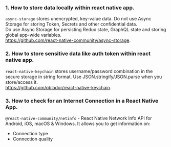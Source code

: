 ### 1. How to store data locally within react native app.  
`async-storage` stores unencrypted, key-value data. Do not use Async Storage for storing Token, Secrets and other confidential data.   
Do use Async Storage for persisting Redux state, GraphQL state and storing global app-wide variables.   
https://github.com/react-native-community/async-storage.  

### 2. How to store sensitive data like auth token within react native app.  
`react-native-keychain` stores username/password combination in the secure storage in string format. Use JSON.stringify/JSON.parse when you store/access it.   
https://github.com/oblador/react-native-keychain.     

### 3. How to check for an Internet Connection in a React Native App.  
`@react-native-community/netinfo` - React Native Network Info API for Android, iOS, macOS & Windows. It allows you to get information on:   
* Connection type
* Connection quality
